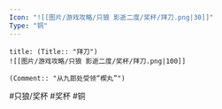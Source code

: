 ```yaml
---
Icon: "![[图片/游戏攻略/只狼 影逝二度/奖杯/拜刀.png|30]]"
Type: "铜"
---
```

```ad-common-bronze-trophy
title: (Title:: "拜刀")
![[图片/游戏攻略/只狼 影逝二度/奖杯/拜刀.png|100]]

(Comment:: "从九郎处受领“楔丸”")
```

#只狼/奖杯 #奖杯 #铜

